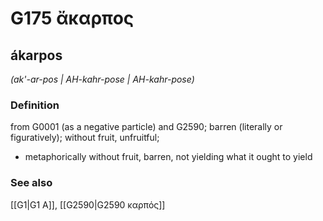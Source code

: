 # G175 ἄκαρπος

## ákarpos

_(ak'-ar-pos | AH-kahr-pose | AH-kahr-pose)_

### Definition

from G0001 (as a negative particle) and G2590; barren (literally or figuratively); without fruit, unfruitful; 

- metaphorically without fruit, barren, not yielding what it ought to yield

### See also

[[G1|G1 Α]], [[G2590|G2590 καρπός]]
